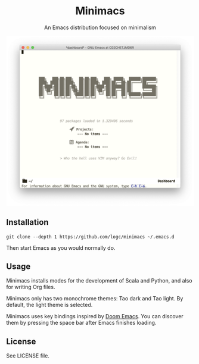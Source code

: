 <div align="center">

# Minimacs

An Emacs distribution focused on minimalism

![Minimacs Screenshot](/screenshots/main.png)

</div>

## Installation

```shell
git clone --depth 1 https://github.com/logc/minimacs ~/.emacs.d
```

Then start Emacs as you would normally do.

## Usage

Minimacs installs modes for the development of Scala and Python, and also for writing Org files.

Minimacs only has two monochrome themes: Tao dark and Tao light. By default, the light theme is selected.

Minimacs uses key bindings inspired by [Doom Emacs](https://github.com/doomemacs/doomemacs). You can discover them by pressing the space bar after Emacs finishes loading.

## License

See LICENSE file.
